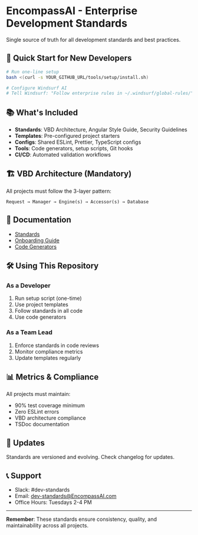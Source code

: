 # EncompassAI - Enterprise Development Standards

Single source of truth for all development standards and best practices.

## 🚀 Quick Start for New Developers

```bash
# Run one-line setup
bash <(curl -s YOUR_GITHUB_URL/tools/setup/install.sh)

# Configure Windsurf AI
# Tell Windsurf: "Follow enterprise rules in ~/.windsurf/global-rules/"
```

## 📚 What's Included

- **Standards**: VBD Architecture, Angular Style Guide, Security Guidelines
- **Templates**: Pre-configured project starters
- **Configs**: Shared ESLint, Prettier, TypeScript configs
- **Tools**: Code generators, setup scripts, Git hooks
- **CI/CD**: Automated validation workflows

## 🏗️ VBD Architecture (Mandatory)

All projects must follow the 3-layer pattern:

```
Request → Manager → Engine(s) → Accessor(s) → Database
```

## 📖 Documentation

- [Standards](./standards/README.md)
- [Onboarding Guide](./docs/onboarding.md)
- [Code Generators](./tools/generators/README.md)

## 🛠️ Using This Repository

### As a Developer
1. Run setup script (one-time)
2. Use project templates
3. Follow standards in all code
4. Use code generators

### As a Team Lead
1. Enforce standards in code reviews
2. Monitor compliance metrics
3. Update templates regularly

## 📊 Metrics & Compliance

All projects must maintain:
- 90% test coverage minimum
- Zero ESLint errors
- VBD architecture compliance
- TSDoc documentation

## 🔄 Updates

Standards are versioned and evolving. Check changelog for updates.

## 📞 Support

- Slack: #dev-standards
- Email: dev-standards@EncompassAI.com
- Office Hours: Tuesdays 2-4 PM

---

**Remember**: These standards ensure consistency, quality, and maintainability across all projects.
